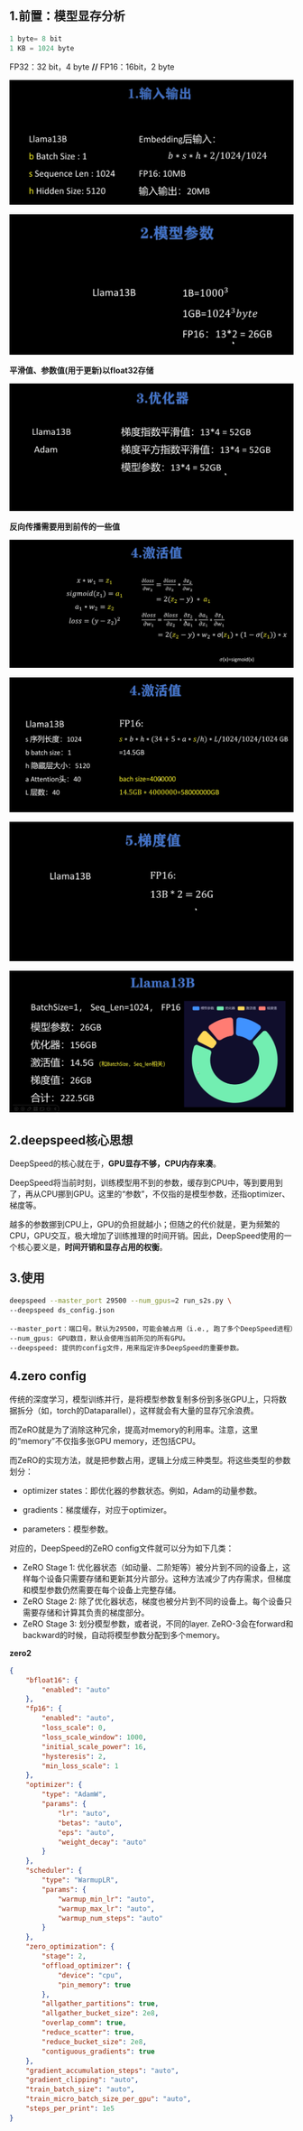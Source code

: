 ## 1.前置：模型显存分析

```python
1 byte= 8 bit
1 KB = 1024 byte
```

FP32：32 bit，4 byte **//** FP16：16bit，2 byte

![image-20240629163118452](assets/image-20240629163118452.png)

![image-20240629163216155](assets/image-20240629163216155.png)

**平滑值、参数值(用于更新)以float32存储**

![image-20240629163437153](assets/image-20240629163437153.png)

**反向传播需要用到前传的一些值**

![image-20240629163735681](assets/image-20240629163735681.png)

![image-20240629163838979](assets/image-20240629163838979.png)

![image-20240629163905779](assets/image-20240629163905779.png)

![image-20240629163935881](assets/image-20240629163935881.png)

## 2.deepspeed核心思想

DeepSpeed的核心就在于，**GPU显存不够，CPU内存来凑**。

DeepSpeed将当前时刻，训练模型用不到的参数，缓存到CPU中，等到要用到了，再从CPU挪到GPU。这里的“参数”，不仅指的是模型参数，还指optimizer、梯度等。

越多的参数挪到CPU上，GPU的负担就越小；但随之的代价就是，更为频繁的CPU，GPU交互，极大增加了训练推理的时间开销。因此，DeepSpeed使用的一个核心要义是，**时间开销和显存占用的权衡**。

## 3.使用

```bash
deepspeed --master_port 29500 --num_gpus=2 run_s2s.py \
--deepspeed ds_config.json

--master_port：端口号。默认为29500，可能会被占用（i.e., 跑了多个DeepSpeed进程）。
--num_gpus: GPU数目，默认会使用当前所见的所有GPU。
--deepspeed: 提供的config文件，用来指定许多DeepSpeed的重要参数。
```

## 4.zero config

传统的深度学习，模型训练并行，是将模型参数复制多份到多张GPU上，只将数据拆分（如，torch的Dataparallel），这样就会有大量的显存冗余浪费。

而ZeRO就是为了消除这种冗余，提高对memory的利用率。注意，这里的“memory”不仅指多张GPU memory，还包括CPU。

而ZeRO的实现方法，就是把参数占用，逻辑上分成三种类型。将这些类型的参数划分：

- optimizer states：即优化器的参数状态。例如，Adam的动量参数。

- gradients：梯度缓存，对应于optimizer。
- parameters：模型参数。

对应的，DeepSpeed的ZeRO config文件就可以分为如下几类：

- ZeRO Stage 1: 优化器状态（如动量、二阶矩等）被分片到不同的设备上，这样每个设备只需要存储和更新其分片部分。这种方法减少了内存需求，但梯度和模型参数仍然需要在每个设备上完整存储。
- ZeRO Stage 2: 除了优化器状态，梯度也被分片到不同的设备上。每个设备只需要存储和计算其负责的梯度部分。
- ZeRO Stage 3: 划分模型参数，或者说，不同的layer. ZeRO-3会在forward和backward的时候，自动将模型参数分配到多个memory。

**zero2**

```json
{
    "bfloat16": {
        "enabled": "auto"
    },
    "fp16": {
        "enabled": "auto",
        "loss_scale": 0,
        "loss_scale_window": 1000,
        "initial_scale_power": 16,
        "hysteresis": 2,
        "min_loss_scale": 1
    },
    "optimizer": {
        "type": "AdamW",
        "params": {
            "lr": "auto",
            "betas": "auto",
            "eps": "auto",
            "weight_decay": "auto"
        }
    },
    "scheduler": {
        "type": "WarmupLR",
        "params": {
            "warmup_min_lr": "auto",
            "warmup_max_lr": "auto",
            "warmup_num_steps": "auto"
        }
    },
    "zero_optimization": {
        "stage": 2,
        "offload_optimizer": {
            "device": "cpu",
            "pin_memory": true
        },
        "allgather_partitions": true,
        "allgather_bucket_size": 2e8,
        "overlap_comm": true,
        "reduce_scatter": true,
        "reduce_bucket_size": 2e8,
        "contiguous_gradients": true
    },
    "gradient_accumulation_steps": "auto",
    "gradient_clipping": "auto",
    "train_batch_size": "auto",
    "train_micro_batch_size_per_gpu": "auto",
    "steps_per_print": 1e5
}
```

